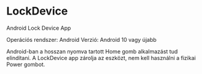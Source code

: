 # LockDevice

Android Lock Device App

Operációs rendszer: Android
Verzió: Android 10 vagy újabb

Android-ban a hosszan nyomva tartott Home gomb alkalmazást tud elindítani.
A LockDevice app zárolja az eszközt, nem kell használni a fizikai Power gombot.
